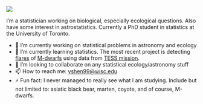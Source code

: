 
![](https://github-readme-stats.vercel.app/api/top-langs/?username=YunyiShen&count_private=true&show_icons=true&theme=radical&layout=compact&hide=HTML,JavaScript)

I’m a statistician working on biological, especially ecological questions. Also have some interest in astrostatistics. Currently a PhD student in statistics at the University of Toronto.

- 🔭 I’m currently working on statistical problems in astronomy and ecology
- 🌱 I’m currently learning statistics. The most recent project is detecting [flares](https://en.wikipedia.org/wiki/Solar_flare) of [M-dwarfs](https://en.wikipedia.org/wiki/Red_dwarf) using data from [TESS mission](https://tess.mit.edu/). 
- 👯 I’m looking to collaborate on any statistical ecology/astronomy stuff
- 📫 How to reach me: yshen99@wisc.edu
- ⚡ Fun fact: I never managed to really see what I am studying. Include but not limited to: asiatic black bear, marten, coyote, and of course, M-dwarfs. 

<!--
**YunyiShen/YunyiShen** is a ✨ _special_ ✨ repository because its `README.md` (this file) appears on your GitHub profile.


Here are some ideas to get you started:

- 🔭 I’m currently working on ...
- 🌱 I’m currently learning ...
- 👯 I’m looking to collaborate on ...
- 🤔 I’m looking for help with ...
- 💬 Ask me about ...
- 📫 How to reach me: ...
- 😄 Pronouns: ...
- ⚡ Fun fact: ...
-->
